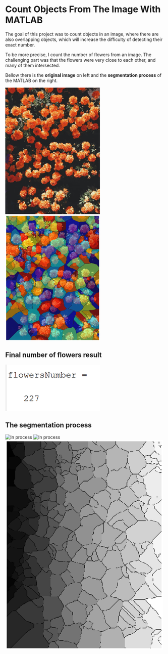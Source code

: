 # Count Objects From The Image With MATLAB

<p>The goal of this project was to count objects in an image, where there are also overlapping objects, which will increase the difficulty of detecting their exact number.</p>
<p>To be more precise, I count the number of flowers from an image. The challenging part was that the flowers were very close to each other, and many of them intersected.</p>

<p>Bellow there is the <b>original image</b> on left and the <b>segmentation process</b> of the MATLAB on the right.</p>

<p>
  <img src="images/flowers_image.jpg" alt="In process" width="300"/>
  <img src="results/separated_flowers_regions.png" alt="In process" width="300"/>
</p>

## Final number of flowers result
<img src="results/number_of_flowers_result.png" alt="In process" width="300"/>

## The segmentation process
<img src="results/segmentation_using_region_picker.png.png" alt="In process" width="500"/>
<img src="results/find_the_right_bias_value.png.png" alt="In process" width="500"/>
<img src="results/separation_of_flowers_in_gray.png" alt="In process" width="500"/>